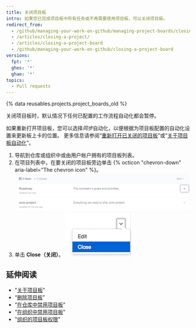 ```yaml
---
title: 关闭项目板
intro: 如果您已完成项目板中所有任务或不再需要使用项目板，可以关闭项目板。
redirect_from:
  - /github/managing-your-work-on-github/managing-project-boards/closing-a-project-board
  - /articles/closing-a-project/
  - /articles/closing-a-project-board
  - /github/managing-your-work-on-github/closing-a-project-board
versions:
  fpt: '*'
  ghes: '*'
  ghae: '*'
topics:
  - Pull requests
---
```


{% data reusables.projects.project_boards_old %}

关闭项目板时，默认情况下任何已配置的工作流程自动化都会暂停。

如果重新打开项目板，您可以选择*同步*自动化，以便根据为项目板配置的自动化设置来更新板上卡的位置。 更多信息请参阅“[重新打开已关闭的项目板](/articles/reopening-a-closed-project-board)”或“[关于项目板自动化](/articles/about-automation-for-project-boards)”。

1. 导航到仓库或组织中或由用户帐户拥有的项目板列表。
2. 在项目列表中，在要关闭的项目板旁边单击 {% octicon "chevron-down" aria-label="The chevron icon" %}。 ![项目板名称右边的 V 形图标](/assets/images/help/projects/project-list-action-chevron.png)
3. 单击 **Close（关闭）**。 ![关闭项目板下拉菜单中的项](/assets/images/help/projects/close-project.png)

## 延伸阅读

- "[关于项目板](/articles/about-project-boards)"
- “[删除项目板](/articles/deleting-a-project-board)”
- “[在仓库中禁用项目板](/articles/disabling-project-boards-in-a-repository)”
- “[在组织中禁用项目板](/articles/disabling-project-boards-in-your-organization)”
- "[组织的项目板权限](/articles/project-board-permissions-for-an-organization)"

